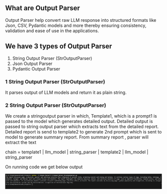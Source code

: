 ## What are Output Parser
Output Parser help convert raw LLM response into structured formats like
Json, CSV, Pydantic models and more thereby ensuring consistency, validation and ease of use in the applications.

## We have 3 types of Output Parser
1. String Output Parser (StrOutputParser)
2. Json Output Parser
3. Pydantic Output Parser 


### 1 String Output Parser (StrOutputParser)
It parses output of LLM models and return it as plain string.


### 2 String Output Parser (StrOutputParser)

We create a stringoutput parser in which,  Template1,  which is a prompt1 is passed to the model which generates detailed output. 
Detailed output is passed to string output parser  which extracts text from the detailed report.
Detailed report is send to template2 to generate 2nd prompt which is sent to model to generate summary report.
From summary report , parser will extract the text

chain = template1 | llm_model | string_parser | template2 | llm_model | string_parser

On running code we get below output

![alt text](image.png)